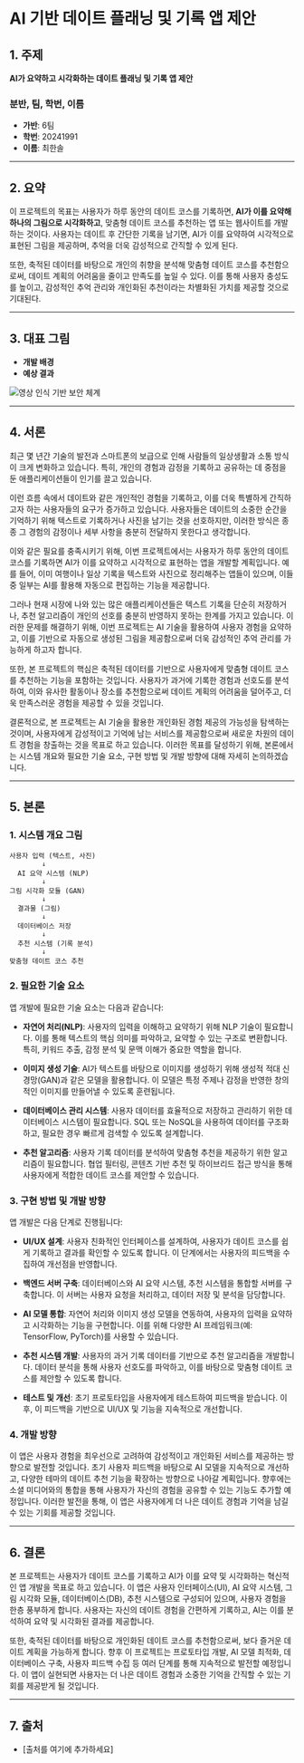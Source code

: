 # AI 기반 데이트 플래닝 및 기록 앱 제안

## 1. 주제
**AI가 요약하고 시각화하는 데이트 플래닝 및 기록 앱 제안**

### 분반, 팀, 학번, 이름
- **가반**: 6팀
- **학번**: 20241991
- **이름**: 최한솔

---

## 2. 요약
이 프로젝트의 목표는 사용자가 하루 동안의 데이트 코스를 기록하면, **AI가 이를 요약해 하나의 그림으로 시각화하고**, 맞춤형 데이트 코스를 추천하는 앱 또는 웹사이트를 개발하는 것이다. 사용자는 데이트 후 간단한 기록을 남기면, AI가 이를 요약하여 시각적으로 표현된 그림을 제공하며, 추억을 더욱 감성적으로 간직할 수 있게 된다. 

또한, 축적된 데이터를 바탕으로 개인의 취향을 분석해 맞춤형 데이트 코스를 추천함으로써, 데이트 계획의 어려움을 줄이고 만족도를 높일 수 있다. 이를 통해 사용자 충성도를 높이고, 감성적인 추억 관리와 개인화된 추천이라는 차별화된 가치를 제공할 것으로 기대된다.

---

## 3. 대표 그림
- **개발 배경**
- **예상 결과**

![영상 인식 기반 보안 체계](path/to/image.png)  <!-- 이미지를 삽입하려면 경로를 수정하세요 -->

---

## 4. 서론
최근 몇 년간 기술의 발전과 스마트폰의 보급으로 인해 사람들의 일상생활과 소통 방식이 크게 변화하고 있습니다. 특히, 개인의 경험과 감정을 기록하고 공유하는 데 중점을 둔 애플리케이션들이 인기를 끌고 있습니다. 

이런 흐름 속에서 데이트와 같은 개인적인 경험을 기록하고, 이를 더욱 특별하게 간직하고자 하는 사용자들의 요구가 증가하고 있습니다. 사용자들은 데이트의 소중한 순간을 기억하기 위해 텍스트로 기록하거나 사진을 남기는 것을 선호하지만, 이러한 방식은 종종 그 경험의 감정이나 세부 사항을 충분히 전달하지 못한다고 생각합니다.

이와 같은 필요를 충족시키기 위해, 이번 프로젝트에서는 사용자가 하루 동안의 데이트 코스를 기록하면 AI가 이를 요약하고 시각적으로 표현하는 앱을 개발할 계획입니다. 예를 들어, 이미 여행이나 일상 기록을 텍스트와 사진으로 정리해주는 앱들이 있으며, 이들 중 일부는 AI를 활용해 자동으로 편집하는 기능을 제공합니다. 

그러나 현재 시장에 나와 있는 많은 애플리케이션들은 텍스트 기록을 단순히 저장하거나, 추천 알고리즘이 개인의 선호를 충분히 반영하지 못하는 한계를 가지고 있습니다. 이러한 문제를 해결하기 위해, 이번 프로젝트는 AI 기술을 활용하여 사용자 경험을 요약하고, 이를 기반으로 자동으로 생성된 그림을 제공함으로써 더욱 감성적인 추억 관리를 가능하게 하고자 합니다.

또한, 본 프로젝트의 핵심은 축적된 데이터를 기반으로 사용자에게 맞춤형 데이트 코스를 추천하는 기능을 포함하는 것입니다. 사용자가 과거에 기록한 경험과 선호도를 분석하여, 이와 유사한 활동이나 장소를 추천함으로써 데이트 계획의 어려움을 덜어주고, 더욱 만족스러운 경험을 제공할 수 있을 것입니다. 

결론적으로, 본 프로젝트는 AI 기술을 활용한 개인화된 경험 제공의 가능성을 탐색하는 것이며, 사용자에게 감성적이고 기억에 남는 서비스를 제공함으로써 새로운 차원의 데이트 경험을 창출하는 것을 목표로 하고 있습니다. 이러한 목표를 달성하기 위해, 본론에서는 시스템 개요와 필요한 기술 요소, 구현 방법 및 개발 방향에 대해 자세히 논의하겠습니다.

---

## 5. 본론

### 1. 시스템 개요 그림
```text
사용자 입력 (텍스트, 사진)
        ↓
  AI 요약 시스템 (NLP)
        ↓
그림 시각화 모듈 (GAN)
        ↓
  결과물 (그림)
        ↓
  데이터베이스 저장
        ↓
  추천 시스템 (기록 분석)
        ↓
맞춤형 데이트 코스 추천
```
### 2. 필요한 기술 요소
앱 개발에 필요한 기술 요소는 다음과 같습니다:

- **자연어 처리(NLP)**: 사용자의 입력을 이해하고 요약하기 위해 NLP 기술이 필요합니다. 이를 통해 텍스트의 핵심 의미를 파악하고, 요약할 수 있는 구조로 변환합니다. 특히, 키워드 추출, 감정 분석 및 문맥 이해가 중요한 역할을 합니다.

- **이미지 생성 기술**: AI가 텍스트를 바탕으로 이미지를 생성하기 위해 생성적 적대 신경망(GAN)과 같은 모델을 활용합니다. 이 모델은 특정 주제나 감정을 반영한 창의적인 이미지를 만들어낼 수 있도록 훈련됩니다.

- **데이터베이스 관리 시스템**: 사용자 데이터를 효율적으로 저장하고 관리하기 위한 데이터베이스 시스템이 필요합니다. SQL 또는 NoSQL을 사용하여 데이터를 구조화하고, 필요한 경우 빠르게 검색할 수 있도록 설계합니다.

- **추천 알고리즘**: 사용자 기록 데이터를 분석하여 맞춤형 추천을 제공하기 위한 알고리즘이 필요합니다. 협업 필터링, 콘텐츠 기반 추천 및 하이브리드 접근 방식을 통해 사용자에게 적합한 데이트 코스를 제안할 수 있습니다.

### 3. 구현 방법 및 개발 방향
앱 개발은 다음 단계로 진행됩니다:

- **UI/UX 설계**: 사용자 친화적인 인터페이스를 설계하여, 사용자가 데이트 코스를 쉽게 기록하고 결과를 확인할 수 있도록 합니다. 이 단계에서는 사용자의 피드백을 수집하여 개선점을 반영합니다.

- **백엔드 서버 구축**: 데이터베이스와 AI 요약 시스템, 추천 시스템을 통합할 서버를 구축합니다. 이 서버는 사용자 요청을 처리하고, 데이터 저장 및 분석을 담당합니다.

- **AI 모델 통합**: 자연어 처리와 이미지 생성 모델을 연동하여, 사용자의 입력을 요약하고 시각화하는 기능을 구현합니다. 이를 위해 다양한 AI 프레임워크(예: TensorFlow, PyTorch)를 사용할 수 있습니다.

- **추천 시스템 개발**: 사용자의 과거 기록 데이터를 기반으로 추천 알고리즘을 개발합니다. 데이터 분석을 통해 사용자 선호도를 파악하고, 이를 바탕으로 맞춤형 데이트 코스를 제안할 수 있도록 합니다.

- **테스트 및 개선**: 초기 프로토타입을 사용자에게 테스트하여 피드백을 받습니다. 이후, 이 피드백을 기반으로 UI/UX 및 기능을 지속적으로 개선합니다.

### 4. 개발 방향
이 앱은 사용자 경험을 최우선으로 고려하여 감성적이고 개인화된 서비스를 제공하는 방향으로 발전할 것입니다. 초기 사용자 피드백을 바탕으로 AI 모델을 지속적으로 개선하고, 다양한 테마의 데이트 추천 기능을 확장하는 방향으로 나아갈 계획입니다. 향후에는 소셜 미디어와의 통합을 통해 사용자가 자신의 경험을 공유할 수 있는 기능도 추가할 예정입니다. 이러한 발전을 통해, 이 앱은 사용자에게 더 나은 데이트 경험과 기억을 남길 수 있는 기회를 제공할 것입니다.

---

## 6. 결론
본 프로젝트는 사용자가 데이트 코스를 기록하고 AI가 이를 요약 및 시각화하는 혁신적인 앱 개발을 목표로 하고 있습니다. 이 앱은 사용자 인터페이스(UI), AI 요약 시스템, 그림 시각화 모듈, 데이터베이스(DB), 추천 시스템으로 구성되어 있으며, 사용자 경험을 한층 풍부하게 합니다. 사용자는 자신의 데이트 경험을 간편하게 기록하고, AI는 이를 분석하여 요약 및 시각화된 결과를 제공합니다. 

또한, 축적된 데이터를 바탕으로 개인화된 데이트 코스를 추천함으로써, 보다 즐거운 데이트 계획을 가능하게 합니다. 향후 이 프로젝트는 프로토타입 개발, AI 모델 최적화, 데이터베이스 구축, 사용자 피드백 수집 등 여러 단계를 통해 지속적으로 발전할 예정입니다. 이 앱이 실현되면 사용자는 더 나은 데이트 경험과 소중한 기억을 간직할 수 있는 기회를 제공받게 될 것입니다.

---

## 7. 출처
- [출처를 여기에 추가하세요]
